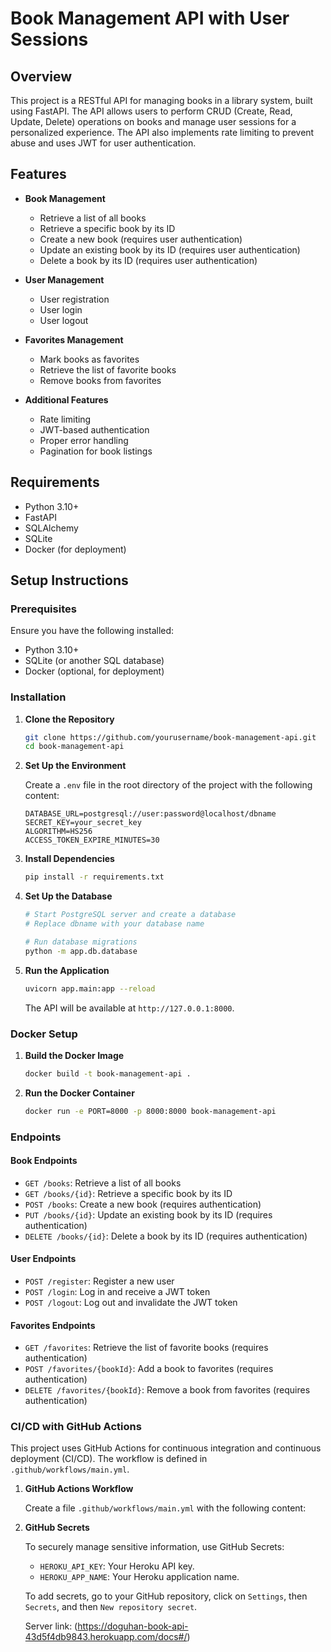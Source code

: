 # Book Management API with User Sessions

## Overview

This project is a RESTful API for managing books in a library system, built using FastAPI. The API allows users to perform CRUD (Create, Read, Update, Delete) operations on books and manage user sessions for a personalized experience. The API also implements rate limiting to prevent abuse and uses JWT for user authentication.

## Features

- **Book Management**
  - Retrieve a list of all books
  - Retrieve a specific book by its ID
  - Create a new book (requires user authentication)
  - Update an existing book by its ID (requires user authentication)
  - Delete a book by its ID (requires user authentication)

- **User Management**
  - User registration
  - User login
  - User logout

- **Favorites Management**
  - Mark books as favorites
  - Retrieve the list of favorite books
  - Remove books from favorites

- **Additional Features**
  - Rate limiting
  - JWT-based authentication
  - Proper error handling
  - Pagination for book listings

## Requirements

- Python 3.10+
- FastAPI
- SQLAlchemy
- SQLite
- Docker (for deployment)

## Setup Instructions

### Prerequisites

Ensure you have the following installed:
- Python 3.10+
- SQLite (or another SQL database)
- Docker (optional, for deployment)

### Installation

1. **Clone the Repository**

    ```bash
    git clone https://github.com/yourusername/book-management-api.git
    cd book-management-api
    ```

2. **Set Up the Environment**

    Create a `.env` file in the root directory of the project with the following content:

    ```plaintext
    DATABASE_URL=postgresql://user:password@localhost/dbname
    SECRET_KEY=your_secret_key
    ALGORITHM=HS256
    ACCESS_TOKEN_EXPIRE_MINUTES=30
    ```

3. **Install Dependencies**

    ```bash
    pip install -r requirements.txt
    ```

4. **Set Up the Database**

    ```bash
    # Start PostgreSQL server and create a database
    # Replace dbname with your database name

    # Run database migrations
    python -m app.db.database
    ```

5. **Run the Application**

    ```bash
    uvicorn app.main:app --reload
    ```

    The API will be available at `http://127.0.0.1:8000`.

### Docker Setup

1. **Build the Docker Image**

    ```bash
    docker build -t book-management-api .
    ```

2. **Run the Docker Container**

    ```bash
    docker run -e PORT=8000 -p 8000:8000 book-management-api
    ```

### Endpoints

#### Book Endpoints

- `GET /books`: Retrieve a list of all books
- `GET /books/{id}`: Retrieve a specific book by its ID
- `POST /books`: Create a new book (requires authentication)
- `PUT /books/{id}`: Update an existing book by its ID (requires authentication)
- `DELETE /books/{id}`: Delete a book by its ID (requires authentication)

#### User Endpoints

- `POST /register`: Register a new user
- `POST /login`: Log in and receive a JWT token
- `POST /logout`: Log out and invalidate the JWT token

#### Favorites Endpoints

- `GET /favorites`: Retrieve the list of favorite books (requires authentication)
- `POST /favorites/{bookId}`: Add a book to favorites (requires authentication)
- `DELETE /favorites/{bookId}`: Remove a book from favorites (requires authentication)

### CI/CD with GitHub Actions

This project uses GitHub Actions for continuous integration and continuous deployment (CI/CD). The workflow is defined in `.github/workflows/main.yml`.

1. **GitHub Actions Workflow**

    Create a file `.github/workflows/main.yml` with the following content:

2. **GitHub Secrets**

    To securely manage sensitive information, use GitHub Secrets:

    - `HEROKU_API_KEY`: Your Heroku API key.
    - `HEROKU_APP_NAME`: Your Heroku application name.
 

    To add secrets, go to your GitHub repository, click on `Settings`, then `Secrets`, and then `New repository secret`.


    Server link: (https://doguhan-book-api-43d5f4db9843.herokuapp.com/docs#/)


